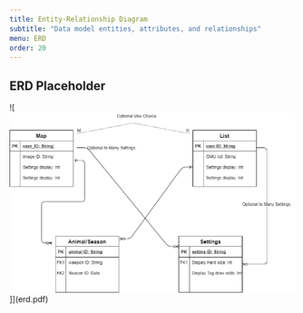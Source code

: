 ```yaml
---
title: Entity-Relationship Diagram
subtitle: "Data model entities, attributes, and relationships"
menu: ERD
order: 20
---
```


## ERD Placeholder


![![Top Tag Wireframe](img/erd.png)]](erd.pdf)